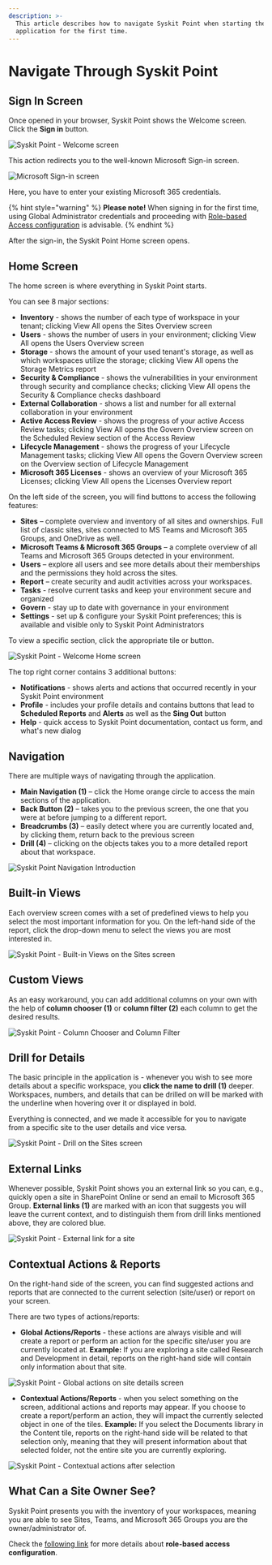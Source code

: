 ```yaml
---
description: >-
  This article describes how to navigate Syskit Point when starting the
  application for the first time.
---
```


# Navigate Through Syskit Point

## Sign In Screen

Once opened in your browser, Syskit Point shows the Welcome screen. Click the **Sign in** button.

![Syskit Point - Welcome screen](../.gitbook/assets/syskit-point-quick-start-guide-welcome-screen.png)

This action redirects you to the well-known Microsoft Sign-in screen.

![Microsoft Sign-in screen](../.gitbook/assets/syskit-point-quick-start-guide-microsoft-sign-in-screen.png)

Here, you have to enter your existing Microsoft 365 credentials.

{% hint style="warning" %}
**Please note!** When signing in for the first time, using Global Administrator credentials and proceeding with [Role-based Access configuration](../setup/configuration/configure/essential/enable-role-based-access.md) is advisable.
{% endhint %}

After the sign-in, the Syskit Point Home screen opens.

## Home Screen

The home screen is where everything in Syskit Point starts.

You can see 8 major sections:

* **Inventory** - shows the number of each type of workspace in your tenant; clicking View All opens the Sites Overview screen &#x20;
* **Users** - shows the number of users in your environment; clicking View All opens the Users Overview screen
* **Storage** - shows the amount of your used tenant's storage, as well as which workspaces utilize the storage; clicking View All opens the Storage Metrics report
* **Security & Compliance** - shows the vulnerabilities in your environment through security and compliance checks; clicking View All opens the Security & Compliance checks dashboard
* **External Collaboration** - shows a list and number for all external collaboration in your environment
* **Active Access Review** - shows the progress of your active Access Review tasks; clicking View All opens the Govern Overview screen on the Scheduled Review section of the Access Review
* **Lifecycle Management** - shows the progress of your Lifecycle Management tasks; clicking View All opens the Govern Overview screen on the Overview section of Lifecycle Management
* **Microsoft 365 Licenses** - shows an overview of your Microsoft 365 Licenses; clicking View All opens the Licenses Overview report

On the left side of the screen, you will find buttons to access the following features:

* **Sites** – complete overview and inventory of all sites and ownerships. Full list of classic sites, sites connected to MS Teams and Microsoft 365 Groups, and OneDrive as well.
* **Microsoft Teams & Microsoft 365 Groups** – a complete overview of all Teams and Microsoft 365 Groups detected in your environment.
* **Users** – explore all users and see more details about their memberships and the permissions they hold across the sites.
* **Report** – create security and audit activities across your workspaces.
* **Tasks** - resolve current tasks and keep your environment secure and organized
* **Govern** - stay up to date with governance in your environment
* **Settings** - set up & configure your Syskit Point preferences; this is available and visible only to Syskit Point Administrators

To view a specific section, click the appropriate tile or button.

![Syskit Point - Welcome Home screen](../.gitbook/assets/syskit-point-quick-start-guide-syskit-point-home-screen.png)

The top right corner contains 3 additional buttons:

* **Notifications** - shows alerts and actions that occurred recently in your Syskit Point environment
* **Profile** - includes your profile details and contains buttons that lead to **Scheduled Reports** and **Alerts** as well as the **Sing Out** button
* **Help** - quick access to Syskit Point documentation, contact us form, and what's new dialog

## Navigation

There are multiple ways of navigating through the application.

* **Main Navigation (1)** – click the Home orange circle to access the main sections of the application.
* **Back Button (2)** – takes you to the previous screen, the one that you were at before jumping to a different report.
* **Breadcrumbs (3)** – easily detect where you are currently located and, by clicking them, return back to the previous screen
* **Drill (4)** – clicking on the objects takes you to a more detailed report about that workspace.

![Syskit Point Navigation Introduction](../.gitbook/assets/syskit-point-quick-start-guide-navigation-elements.png)

## Built-in Views

Each overview screen comes with a set of predefined views to help you select the most important information for you. On the left-hand side of the report, click the drop-down menu to select the views you are most interested in.

![Syskit Point - Built-in Views on the Sites screen](../.gitbook/assets/syskit-point-quick-start-guide-syskit-point-built-in-views-on-the-sites-screen.png)

## Custom Views

As an easy workaround, you can add additional columns on your own with the help of **column chooser (1)** or **column filter (2)** each column to get the desired results.

![Syskit Point - Column Chooser and Column Filter](../.gitbook/assets/syskit-point-quick-start-guide-syskit-point-column-chooser-and-column-filter.png)

## Drill for Details

The basic principle in the application is - whenever you wish to see more details about a specific workspace, you **click the name to drill (1)** deeper. Workspaces, numbers, and details that can be drilled on will be marked with the underline when hovering over it or displayed in bold.

Everything is connected, and we made it accessible for you to navigate from a specific site to the user details and vice versa.

![Syskit Point - Drill on the Sites screen](../.gitbook/assets/syskit-point-quick-start-guide-syskit-point-drill-on-the-sites-screen.png)

## External Links

Whenever possible, Syskit Point shows you an external link so you can, e.g., quickly open a site in SharePoint Online or send an email to Microsoft 365 Group. **External links (1)** are marked with an icon that suggests you will leave the current context, and to distinguish them from drill links mentioned above, they are colored blue.

![Syskit Point - External link for a site](../.gitbook/assets/syskit-point-quick-start-guide-syskit-point-external-link-for-a-site.png)

## Contextual Actions & Reports

On the right-hand side of the screen, you can find suggested actions and reports that are connected to the current selection (site/user) or report on your screen.

There are two types of actions/reports:

* **Global Actions/Reports** - these actions are always visible and will create a report or perform an action for the specific site/user you are currently located at. **Example:** If you are exploring a site called Research and Development in detail, reports on the right-hand side will contain only information about that site.

![Syskit Point - Global actions on site details screen](../.gitbook/assets/syskit-point-quick-start-guide-syskit-point-global-actions-on-site-details-screen.png)

* **Contextual Actions/Reports** - when you select something on the screen, additional actions and reports may appear. If you choose to create a report/perform an action, they will impact the currently selected object in one of the tiles. **Example:** If you select the Documents library in the Content tile, reports on the right-hand side will be related to that selection only, meaning that they will present information about that selected folder, not the entire site you are currently exploring.

![Syskit Point - Contextual actions after selection](../.gitbook/assets/syskit-point-quick-start-guide-syskit-point-contextual-actions-after-selection.png)

## **What Can a Site Owner See?**

Syskit Point presents you with the inventory of your workspaces, meaning you are able to see Sites, Teams, and Microsoft 365 Groups you are the owner/administrator of.

Check the [following link](../setup/configuration/configure/essential/enable-role-based-access.md) for more details about **role-based access configuration**.
